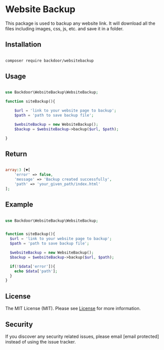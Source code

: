 # Website Backup

This package is used to backup any website link. It will download all the files including images, css, js, etc. and save it in a folder.

## Installation

```bash

composer require backdoor/websitebackup

```

## Usage

```php

use Backdoor\WebsiteBackup\WebsiteBackup;

```
```php
function siteBackup(){

    $url = 'link to your website page to backup';
    $path = 'path to save backup file';

    $websiteBackup = new WebsiteBackup();
    $backup = $websiteBackup->backup($url, $path);

}

```

## Return

```php

array:3 [▼[
    'error' => false,
    'message' => 'Backup created successfully',
    'path' => 'your_given_path/index.html'
];

```

## Example

```php

use Backdoor\WebsiteBackup\WebsiteBackup;

```
```php

function siteBackup(){
  $url = 'link to your website page to backup';
  $path = 'path to save backup file';

  $websiteBackup = new WebsiteBackup();
  $backup = $websiteBackup->backup($url, $path);

  if(!$data['error']){
    echo $data['path'];
  }
}

```

## License

The MIT License (MIT). Please see [License](LICENSE) for more information.


## Security

If you discover any security related issues, please email [email protected] instead of using the issue tracker.
